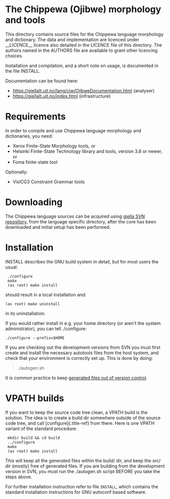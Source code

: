 The Chippewa (Ojibwe) morphology and tools
==========================================

This directory contains source files for the Chippewa language
morphology and dictionary. The data and implementation are licenced
under \_\_LICENCE\_\_ licence also detailed in the LICENCE file of this
directory. The authors named in the AUTHORS file are available to grant
other licencing choices.

Installation and compilation, and a short note on usage, is documented
in the file INSTALL.

Documentation can be found here:

-   <https://giellalt.uit.no/lang/ciw/OjibweDocumentation.html>
    (analyser)
-   <https://giellalt.uit.no/index.html> (infrastructure)

Requirements
============

In order to compile and use Chippewa language morphology and
dictionaries, you need:

-   Xerox Finite-State Morphology tools, or
-   Helsinki Finite-State Technology library and tools, version 3.8 or
    newer, or
-   Foma finite-state tool

Optionally:

-   VislCG3 Constraint Grammar tools

Downloading
===========

The Chippewa language sources can be acquired using [giella SVN
repository](https://giellalt.uit.no/infra/anonymous-svn.html), from the
language specific directory, after the core has been downloaded and
initial setup has been performed.

Installation
============

INSTALL describes the GNU build system in detail, but for most users the
usual:

```
 ./configure
 make
 (as root) make install
```

should result in a local installation and:

    (as root) make uninstall

in its uninstallation.

If you would rather install in e.g. your home directory (or aren\'t the
system administrator), you can tell ./configure:

    ./configure --prefix=$HOME

If you are checking out the development versions from SVN you must first
create and install the necessary autotools files from the host system,
and check that your environment is correctly set up. This is done by
doing:

> ./autogen.sh

It is common practice to keep [generated files out of version
control](http://www.gnu.org/software/automake/manual/automake.html#CVS).

VPATH builds
============

If you want to keep the source code tree clean, a VPATH build is the
solution. The idea is to create a build dir somewhere outside of the
source code tree, and call [configure]{.title-ref} from there. Here is
one VPATH variant of the standard procedure:

```
 mkdir build && cd build
 ../configure
 make
 (as root) make install
```

This will keep all the generated files within the build/ dir, and keep
the src/ dir (mostly) free of generated files. If you are building from
the development version in SVN, you must run the ./autogen.sh script
BEFORE you take the steps above.

For further installation instruction refer to file `INSTALL`, which
contains the standard installation instructions for GNU autoconf based
software.
